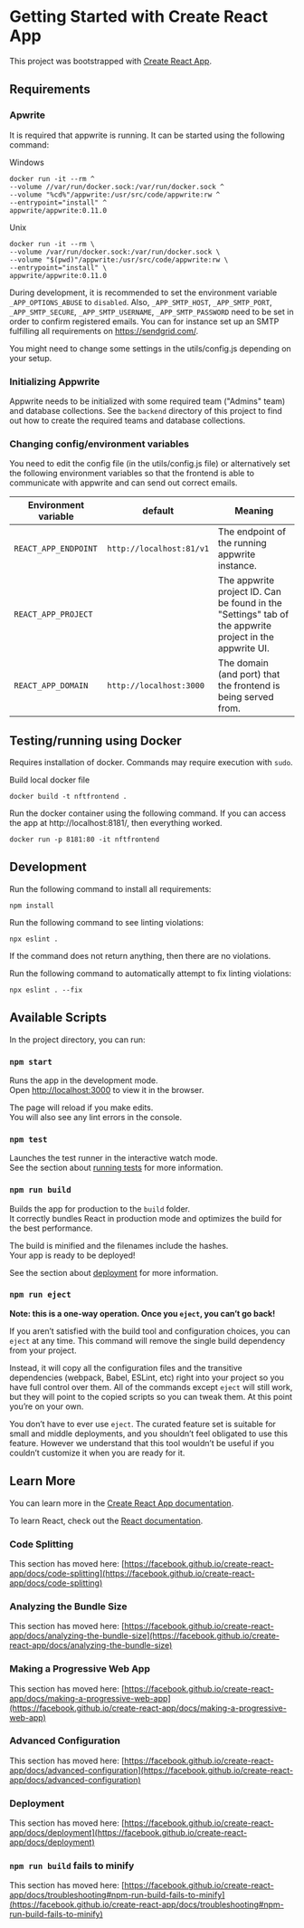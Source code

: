 
# Getting Started with Create React App

This project was bootstrapped with [Create React App](https://github.com/facebook/create-react-app).


## Requirements

### Apwrite

It is required that appwrite is running. It can be started using the following command:

Windows
```
docker run -it --rm ^
--volume //var/run/docker.sock:/var/run/docker.sock ^
--volume "%cd%"/appwrite:/usr/src/code/appwrite:rw ^
--entrypoint="install" ^
appwrite/appwrite:0.11.0
```

Unix
```
docker run -it --rm \
--volume /var/run/docker.sock:/var/run/docker.sock \
--volume "$(pwd)"/appwrite:/usr/src/code/appwrite:rw \
--entrypoint="install" \
appwrite/appwrite:0.11.0
```

During development, it is recommended to set the environment variable `_APP_OPTIONS_ABUSE` to `disabled`.
Also, `_APP_SMTP_HOST`, `_APP_SMTP_PORT`, `_APP_SMTP_SECURE`, `_APP_SMTP_USERNAME`, `_APP_SMTP_PASSWORD` need to be set in order 
to confirm registered emails. You can for instance set up an SMTP fulfilling all requirements on https://sendgrid.com/.

You might need to change some settings in the utils/config.js depending on your setup.

### Initializing Appwrite

Appwrite needs to be initialized with some required team ("Admins" team) and database collections. See the `backend` directory of this project
to find out how to create the required teams and database collections.


### Changing config/environment variables

You need to edit the config file (in the utils/config.js file) or alternatively set the following environment variables so that the frontend is
able to communicate with appwrite and can send out correct emails.

| Environment variable | default | Meaning |
|-------|-------|-------|
| `REACT_APP_ENDPOINT`   | `http://localhost:81/v1`   | The endpoint of the running appwrite instance.  | 
| `REACT_APP_PROJECT`   |    | The appwrite project ID. Can be found in the "Settings" tab of the appwrite project in the appwrite UI.   |
| `REACT_APP_DOMAIN`   | `http://localhost:3000`   | The domain (and port) that the frontend is being served from.    |




## Testing/running using Docker

Requires installation of docker. Commands may require execution with `sudo`.

Build local docker file

``` 
docker build -t nftfrontend .
```

Run the docker container using the following command.
If you can access the app at http://localhost:8181/, then everything worked.

``` 
docker run -p 8181:80 -it nftfrontend
```

## Development

Run the following command to install all requirements:

```
npm install
```

Run the following command to see linting violations:

```
npx eslint .
```

If the command does not return anything, then there are no violations.

Run the following command to automatically attempt to fix linting violations:

```
npx eslint . --fix
```




## Available Scripts

In the project directory, you can run:

### `npm start`

Runs the app in the development mode.\
Open [http://localhost:3000](http://localhost:3000) to view it in the browser.

The page will reload if you make edits.\
You will also see any lint errors in the console.

### `npm test`

Launches the test runner in the interactive watch mode.\
See the section about [running tests](https://facebook.github.io/create-react-app/docs/running-tests) for more information.

### `npm run build`

Builds the app for production to the `build` folder.\
It correctly bundles React in production mode and optimizes the build for the best performance.

The build is minified and the filenames include the hashes.\
Your app is ready to be deployed!

See the section about [deployment](https://facebook.github.io/create-react-app/docs/deployment) for more information.

### `npm run eject`

**Note: this is a one-way operation. Once you `eject`, you can’t go back!**

If you aren’t satisfied with the build tool and configuration choices, you can `eject` at any time. This command will remove the single build dependency from your project.

Instead, it will copy all the configuration files and the transitive dependencies (webpack, Babel, ESLint, etc) right into your project so you have full control over them. All of the commands except `eject` will still work, but they will point to the copied scripts so you can tweak them. At this point you’re on your own.

You don’t have to ever use `eject`. The curated feature set is suitable for small and middle deployments, and you shouldn’t feel obligated to use this feature. However we understand that this tool wouldn’t be useful if you couldn’t customize it when you are ready for it.

## Learn More

You can learn more in the [Create React App documentation](https://facebook.github.io/create-react-app/docs/getting-started).

To learn React, check out the [React documentation](https://reactjs.org/).

### Code Splitting

This section has moved here: [https://facebook.github.io/create-react-app/docs/code-splitting](https://facebook.github.io/create-react-app/docs/code-splitting)

### Analyzing the Bundle Size

This section has moved here: [https://facebook.github.io/create-react-app/docs/analyzing-the-bundle-size](https://facebook.github.io/create-react-app/docs/analyzing-the-bundle-size)

### Making a Progressive Web App

This section has moved here: [https://facebook.github.io/create-react-app/docs/making-a-progressive-web-app](https://facebook.github.io/create-react-app/docs/making-a-progressive-web-app)

### Advanced Configuration

This section has moved here: [https://facebook.github.io/create-react-app/docs/advanced-configuration](https://facebook.github.io/create-react-app/docs/advanced-configuration)

### Deployment

This section has moved here: [https://facebook.github.io/create-react-app/docs/deployment](https://facebook.github.io/create-react-app/docs/deployment)

### `npm run build` fails to minify

This section has moved here: [https://facebook.github.io/create-react-app/docs/troubleshooting#npm-run-build-fails-to-minify](https://facebook.github.io/create-react-app/docs/troubleshooting#npm-run-build-fails-to-minify)

